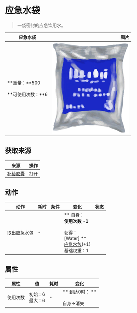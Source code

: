 # 应急水袋  
> 一袋密封的应急饮用水。  
  
  应急水袋  |   图片   
 ----  |  ----:   
 **重量：**500<br><br>**可使用次数：**6  |  <img decoding="async" src="Sprite/WaterRationsPackage.png" href="a.md" style="max-width:300px;max-height:300px;">   
  
## 获取来源  
来源  |  操作  
----  |  ----  
[补给胶囊](TV_SupplyCapsule.md)  |  打开  
## 动作  
动作  |  耗时  |  条件  |  变化  |  状态  
----  |  ----  |  ----  |  ----  |  ----  
取出应急水包<br>  |  -  |    |  ** 自身：**<br>使用次数  -1<br><br>** 获得： **<br>** [Water] **<br>  [应急水包](WaterRation.md)(+1)<br>基础权重：1  |    
## 属性   
属性  |  值  |  耗时  |  变化  
----  |  ----  |  ----  |  ----  
使用次数  |  初始：6<br>最大：6  |  -  |  ** 到达0时： **<br><br>自身→消失  


<script>document.title="应急水袋 - 卡牌生存百科 Card Survival Wiki";</script>